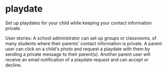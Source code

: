 # playdate
Set up playdates for your child while keeping your contact information private.

User stories:
A school administrator can set up groups or classrooms, of many students where their parents' contact information is private.
A parent user can click on a child's photo and request a playdate with them by sending a private message to their parent(s).
Another parent user will receive an email notification of a playdate request and can accept or decline.

